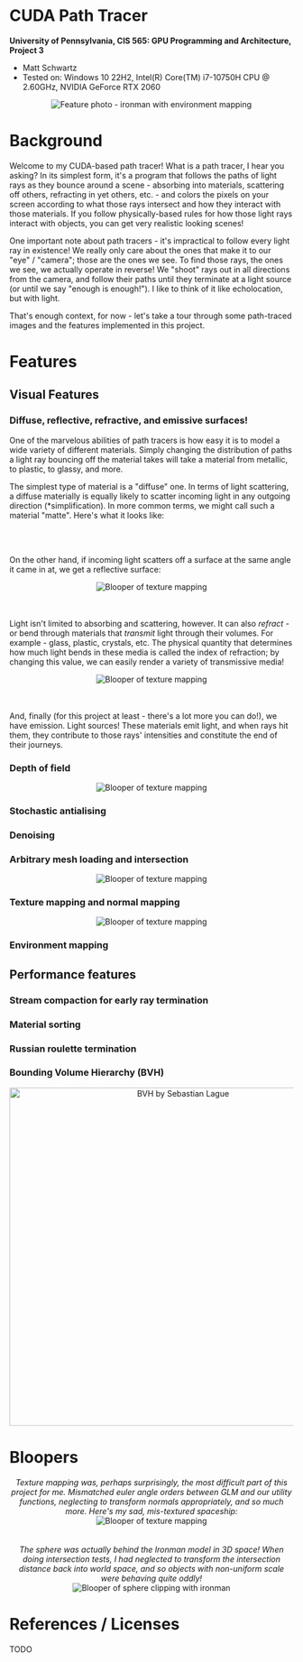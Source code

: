 CUDA Path Tracer
================

**University of Pennsylvania, CIS 565: GPU Programming and Architecture, Project 3**

* Matt Schwartz
* Tested on: Windows 10 22H2, Intel(R) Core(TM) i7-10750H CPU @ 2.60GHz, NVIDIA GeForce RTX 2060

<p align="center">
  <img src="img/IronMan_HeadShot_300spp.png" alt="Feature photo - ironman with environment mapping">
</p>

# Background

Welcome to my CUDA-based path tracer! What is a path tracer, I hear you asking? In its simplest form, it's a program that follows the paths of light rays as they bounce around a scene - absorbing into materials, scattering off others, refracting in yet others, etc. - and colors the pixels on your screen according to what those rays intersect and how they interact with those materials. If you follow physically-based rules for how those light rays interact with objects, you can get very realistic looking scenes!

One important note about path tracers - it's impractical to follow every light ray in existence! We really only care about the ones that make it to our "eye" / "camera"; those are the ones we see. To find those rays, the ones we see, we actually operate in reverse! We "shoot" rays out in all directions from the camera, and follow their paths until they terminate at a light source (or until we say "enough is enough!"). I like to think of it like echolocation, but with light.

That's enough context, for now - let's take a tour through some path-traced images and the features implemented in this project.

# Features
## Visual Features

### Diffuse, reflective, refractive, and emissive surfaces!

One of the marvelous abilities of path tracers is how easy it is to model a wide variety of different materials. Simply changing the distribution of paths a light ray bouncing off the material takes will take a material from metallic, to plastic, to glassy, and more.

The simplest type of material is a "diffuse" one. In terms of light scattering, a diffuse materially is equally likely to scatter incoming light in any outgoing direction (*simplification). In more common terms, we might call such a material "matte". Here's what it looks like:

</br>
</br>

On the other hand, if incoming light scatters off a surface at the same angle it came in at, we get a reflective surface:

<div align="center">
  <img src="img/reflection.png" alt="Blooper of texture mapping">
</div>

</br>
</br>

Light isn't limited to absorbing and scattering, however. It can also *refract* - or bend through materials that *transmit* light through their volumes. For example - glass, plastic, crystals, etc. The physical quantity that determines how much light bends in these media is called the index of refraction; by changing this value, we can easily render a variety of transmissive media!   

<div align="center">
  <img src="img/Refraction.png" alt="Blooper of texture mapping">
</div>

</br>
</br>

And, finally (for this project at least - there's a lot more you can do!), we have emission. Light sources! These materials emit light, and when rays hit them, they contribute to those rays' intensities and constitute the end of their journeys.

### Depth of field

<div align="center">
  <img src="img/depthoffield.png" alt="Blooper of texture mapping">
</div>

### Stochastic antialising

### Denoising

### Arbitrary mesh loading and intersection

<div align="center">
  <img src="img/modelloading.png" alt="Blooper of texture mapping">
</div>

### Texture mapping and normal mapping

<div align="center">
  <img src="img/texturemapping.png" alt="Blooper of texture mapping">
</div>

### Environment mapping

## Performance features 

### Stream compaction for early ray termination

### Material sorting

### Russian roulette termination

### Bounding Volume Hierarchy (BVH)
<div align="center">
  <img src="img/BVH.png" alt="BVH by Sebastian Lague" style="width: 600px">
</div>

# Bloopers

<div align="center">
  <div style="max-width: 1000px"><em> Texture mapping was, perhaps surprisingly, the most difficult part of this project for me. Mismatched euler angle orders between GLM and our utility functions, neglecting to transform normals appropriately, and so much more. Here's my sad, mis-textured spaceship: </em></div>
  <img src="img/texture_mapping_blooper.webp" alt="Blooper of texture mapping">
</div>

</br>
</br>


<div align="center">
  <div style="max-width: 1000px"><em> The sphere was actually behind the Ironman model in 3D space! When doing intersection tests, I had neglected to transform the intersection distance back into world space, and so objects with non-uniform scale were behaving quite oddly! </em></div>
  <img src="img/Clipping_Blooper.png" alt="Blooper of sphere clipping with ironman">
</div>

# References / Licenses

TODO